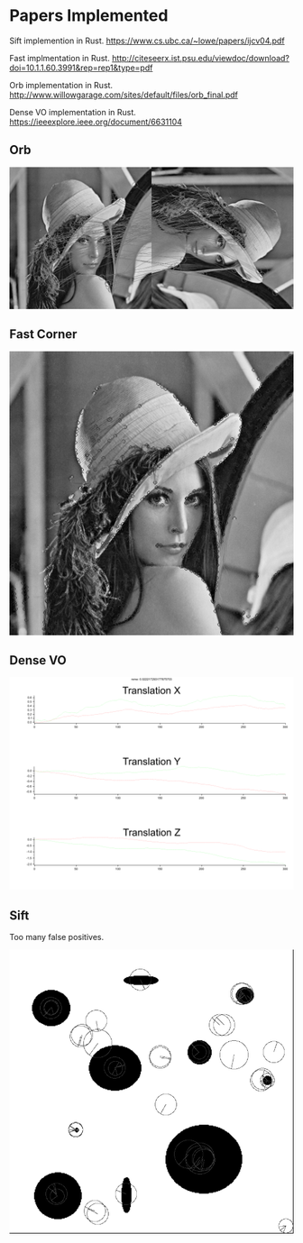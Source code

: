 # Papers Implemented
Sift implemention in Rust. https://www.cs.ubc.ca/~lowe/papers/ijcv04.pdf

Fast implmentation in Rust. http://citeseerx.ist.psu.edu/viewdoc/download?doi=10.1.1.60.3991&rep=rep1&type=pdf

Orb implementation in Rust. http://www.willowgarage.com/sites/default/files/orb_final.pdf

Dense VO implementation in Rust. https://ieeexplore.ieee.org/document/6631104

## Orb
![orb](doc/lenna_orb_matches_all.png)

## Fast Corner
![fast](doc/lenna_fast.png)

## Dense VO

![dense](doc/freiburg_desk_2.png)

## Sift
Too many false positives.

![sift](doc/circles_sift.png)

